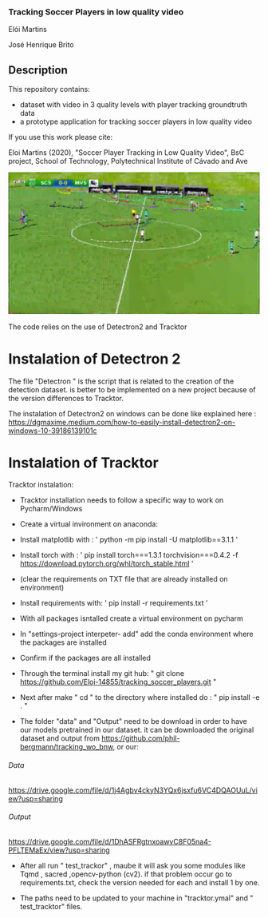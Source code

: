 ### Tracking Soccer Players in low quality video

Elói Martins

José Henrique Brito

## Description
 
This repository contains:
- dataset with video in 3 quality levels with player tracking groundtruth data
- a prototype application for tracking soccer players in low quality video

If you use this work please cite:

Eloi Martins (2020), "Soccer Player Tracking in Low Quality Video", BsC project, School of Technology, Polytechnical Institute of Cávado and Ave 

![tracking results](https://github.com/Eloi-14855/tracking_soccer_players/blob/tracking_soccer/Example_of_results.jpg?raw=true)

The code relies on the use of Detectron2 and Tracktor

# Instalation of Detectron 2
The file "Detectron " is the script that is related to the creation of the detection dataset. is better to be implemented on a new project because of the version differences to Tracktor.

The instalation of Detectron2 on windows can be done like explained here : https://dgmaxime.medium.com/how-to-easily-install-detectron2-on-windows-10-39186139101c

# Instalation of Tracktor
Tracktor instalation:

- Tracktor installation needs to follow a specific way to work on Pycharm/Windows

- Create a virtual invironment on anaconda:

- Install matplotlib with : ' python -m pip install -U matplotlib==3.1.1 '

- Install torch with : ' pip install torch===1.3.1 torchvision===0.4.2 -f https://download.pytorch.org/whl/torch_stable.html '

- (clear the requirements on TXT file  that are already installed on environment)

- Install requirements with: ' pip install -r requirements.txt '

- With all packages isntalled create a virtual environment on pycharm

- In "settings-project interpeter- add" add the conda environment where the packages are installed

- Confirm if the packages are all installed

- Through the terminal install my git hub: " git clone https://github.com/Eloi-14855/tracking_soccer_players.git "

- Next after make " cd " to the directory where installed do : " pip install -e . "
- The folder "data" and "Output" need to be download in order to have our models pretrained in our dataset. it can be downloaded the original dataset and output from https://github.com/phil-bergmann/tracking_wo_bnw, or our:

###### Data
https://drive.google.com/file/d/1j4Agbv4ckyN3YQx6jsxfu6VC4DQAOUuL/view?usp=sharing

###### Output
https://drive.google.com/file/d/1DhASFRgtnxoawvC8F05na4-PFLTEMaEx/view?usp=sharing


- After all run " test_trackor" , maube it will ask you some modules like Tqmd , sacred ,opencv-python (cv2). if that problem occur go to requirements.txt, check the version needed for each and install 1 by one. 

- The paths need to be updated to your machine in "tracktor.ymal" and " test_tracktor" files.





